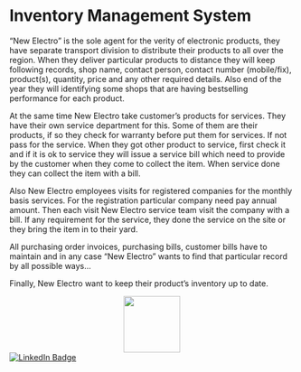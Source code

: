 # Inventory Management System
 
 “New Electro” is the sole agent for the verity of electronic products, they have separate transport division to distribute their products to all over the region. When they deliver particular products to distance they will keep following records, shop name, contact person, contact number (mobile/fix), product(s), quantity, price and any other required details. Also end of the year they will identifying some shops that are having bestselling performance for each product.

At the same time New Electro take customer’s products for services. They have their own service department for this. Some of them are their products, if so they check for warranty before put them for services. If not pass for the service. When they got other product to service, first check it and if it is ok to service they will issue a service bill which need to provide by the customer when they come to collect the item. When service done they can collect the item with a bill. 

Also New Electro employees visits for registered companies for the monthly basis services. For the registration particular company need pay annual amount. Then each visit New Electro service team visit the company with a bill. If any requirement for the service, they done the service on the site or they bring the item in to their yard. 

All purchasing order invoices, purchasing bills, customer bills have to maintain and in any case “New Electro” wants to find that particular record by all possible ways…

Finally, New Electro want to keep their product’s inventory up to date.


<div id="header" align="center">
  <img src="https://media.giphy.com/media/M9gbBd9nbDrOTu1Mqx/giphy.gif" width="100"/>
</div>

<div id="badges">
  <a href="www.linkedin.com/in/nipun-mendis">
    <img src="https://img.shields.io/badge/LinkedIn-blue?style=for-the-badge&logo=linkedin&logoColor=white" alt="LinkedIn Badge"/>
</div>

